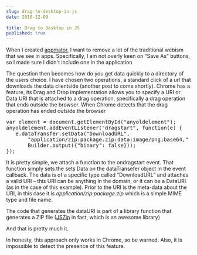 ```yaml
---
slug: drag-to-desktop-in-js
date: 2010-12-09
 
title: Drag to Desktop in JS
published: true
---
```

<p>When I created <a href="http://appmator.appspot.com">appmator</a>, I want to remove a
lot of the traditional webism that we see in apps.  Specifically, I am not
overly keen on &ldquo;Save As&rdquo; buttons, so I made sure I didn't include one in the
application</p>

<p>The question then becomes how do you get data quickly to a directory of the
users choice.  I have chosen two operations, a standard click of a url that
downloads the data clientside (another post to come shortly).  Chrome has a
feature, its Drag and Drop implementation allows you to specify a URI or
Data URI that is attached to a drag operation, specifically a drag operation
that ends outside the browser.  When Chrome detects that the drag operation
has ended outside the browser</p>

<div class="CodeRay">
  <div class="code"><pre><span class="keyword">var</span> element = document.getElementById(<span class="string"><span class="delimiter">&quot;</span><span class="content">anyoldelement</span><span class="delimiter">&quot;</span></span>);
anyoldelement.addEventListener(<span class="string"><span class="delimiter">&quot;</span><span class="content">dragstart</span><span class="delimiter">&quot;</span></span>, <span class="keyword">function</span>(e) {
   e.dataTransfer.setData(<span class="string"><span class="delimiter">&quot;</span><span class="content">DownloadURL</span><span class="delimiter">&quot;</span></span>,
       <span class="string"><span class="delimiter">&quot;</span><span class="content">application/zip:package.zip:data:image/png;base64,</span><span class="delimiter">&quot;</span></span> +
       Builder.output({<span class="key"><span class="delimiter">&quot;</span><span class="content">binary</span><span class="delimiter">&quot;</span></span>: <span class="predefined-constant">false</span>}));
});</pre></div>
</div>


<p>It is pretty simple, we attach a function to the ondragstart event.  That
function simply sets the sets Data on the dataTransefer object in the event
callback.  The data is of a specific type called &ldquo;DownloadURL&rdquo; and attaches
a valid URI &ndash; this URI can be anything in the domain, or it can be a DataURI
(as in the case of this example).    Prior to the URI is the meta-data about
the URI, in this case it is <em>application/zip:package.zip</em> which is a simple
MIME type and file name.</p>

<p>The code that generates the dataURI is part of a library function that
generates a ZIP file (<a href="https://github.com/Stuk/jszip">JSZip</a> in fact, which
is an awesome library)</p>

<p>And that is pretty much it.</p>

<p>In honesty, this approach only works in Chrome, so be warned.  Also, it is
impossible to detect the presence of this feature.</p>

